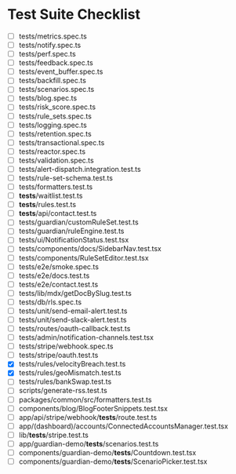 # Test Suite Checklist

- [ ] tests/metrics.spec.ts
- [ ] tests/notify.spec.ts
- [ ] tests/perf.spec.ts
- [ ] tests/feedback.spec.ts
- [ ] tests/event_buffer.spec.ts
- [ ] tests/backfill.spec.ts
- [ ] tests/scenarios.spec.ts
- [ ] tests/blog.spec.ts
- [ ] tests/risk_score.spec.ts
- [ ] tests/rule_sets.spec.ts
- [ ] tests/logging.spec.ts
- [ ] tests/retention.spec.ts
- [ ] tests/transactional.spec.ts
- [ ] tests/reactor.spec.ts
- [ ] tests/validation.spec.ts
- [ ] tests/alert-dispatch.integration.test.ts
- [ ] tests/rule-set-schema.test.ts
- [ ] tests/formatters.test.ts
- [ ] **tests**/waitlist.test.ts
- [ ] **tests**/rules.test.ts
- [ ] **tests**/api/contact.test.ts
- [ ] tests/guardian/customRuleSet.test.ts
- [ ] tests/guardian/ruleEngine.test.ts
- [ ] tests/ui/NotificationStatus.test.tsx
- [ ] tests/components/docs/SidebarNav.test.tsx
- [ ] tests/components/RuleSetEditor.test.tsx
- [ ] tests/e2e/smoke.spec.ts
- [ ] tests/e2e/docs.test.ts
- [ ] tests/e2e/contact.test.ts
- [ ] tests/lib/mdx/getDocBySlug.test.ts
- [ ] tests/db/rls.spec.ts
- [ ] tests/unit/send-email-alert.test.ts
- [ ] tests/unit/send-slack-alert.test.ts
- [ ] tests/routes/oauth-callback.test.ts
- [ ] tests/admin/notification-channels.test.tsx
- [ ] tests/stripe/webhook.spec.ts
- [ ] tests/stripe/oauth.test.ts
- [x] tests/rules/velocityBreach.test.ts
- [x] tests/rules/geoMismatch.test.ts
- [ ] tests/rules/bankSwap.test.ts
- [ ] scripts/generate-rss.test.ts
- [ ] packages/common/src/formatters.test.ts
- [ ] components/blog/BlogFooterSnippets.test.tsx
- [ ] app/api/stripe/webhook/**tests**/route.test.ts
- [ ] app/(dashboard)/accounts/ConnectedAccountsManager.test.tsx
- [ ] lib/**tests**/stripe.test.ts
- [ ] app/guardian-demo/**tests**/scenarios.test.ts
- [ ] components/guardian-demo/**tests**/Countdown.test.tsx
- [ ] components/guardian-demo/**tests**/ScenarioPicker.test.tsx
